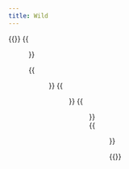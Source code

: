 ```yaml
---
title: Wild
---
```


{{<gallery caption-effect="none">}}
  {{<figure
    caption= "Water Birds" 
    class="no-photoswipe"
    link="/categories/waterbirds/"
    src="https://res.cloudinary.com/rama-llama/image/upload/v1603830600/Blue_Heron_on_the_Wing_cznnbs.jpg">}}
  
  {{<figure 
    caption="The Zoo"
    class="no-photoswipe"
    link="/categories/zoo"
    src="https://res.cloudinary.com/rama-llama/image/upload/v1588271831/Lepard_fxrwmp.jpg">}}
  {{<figure
    caption="Backyard Birds"
    class="no-photoswipe"
    link="/categories/backyard-birds"
    src="https://res.cloudinary.com/rama-llama/image/upload/v1603838665/Birds_on_a_Wire_oy3vwa.jpg">}}
    {{<figure
    caption="Birds of Prey"
    class="no-photoswipe"
    link="/categories/birds-of-prey"
    src="https://res.cloudinary.com/rama-llama/image/upload/v1602879402/Flight_2_nfok0h.jpg">}}  
        {{<figure
    caption="Wildlife"
    class="no-photoswipe"
    link="/categories/outdoors"
    src="https://res.cloudinary.com/rama-llama/image/upload/v1602865498/Bull_Elk_coxkwb.jpg">}}  

    

{{</gallery >}}
